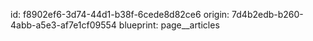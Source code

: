 id: f8902ef6-3d74-44d1-b38f-6cede8d82ce6
origin: 7d4b2edb-b260-4abb-a5e3-af7e1cf09554
blueprint: page__articles
